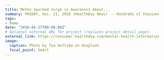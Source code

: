 ```yaml
---
title: MeToo Sparked Surge in Awareness About...
summary: FRIDAY, Dec. 21, 2018 (HealthDay News) -- Hundreds of thousands of women have used ...
tags:
- Demo
date: "2016-04-27T00:00:00Z"
# Optional external URL for project (replaces project detail page).
external_link: https://consumer.healthday.com/mental-health-information-25/behavior-health-news-56/35-metoo-sparked-surge-in-awareness-about-sexual-harassment-study-740876.html
image:
  caption: Photo by Toa Heftiba on Unsplash
  focal_point: Smart
---
```

